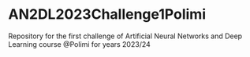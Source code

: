 # AN2DL2023Challenge1Polimi
Repository for the first challenge of Artificial Neural Networks and Deep Learning course @Polimi for years 2023/24
